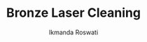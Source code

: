 ---
applications:
- 'Manufacturing: Removal of rust and corrosion from bronze surfaces'
- 'Restoration: Cleaning of bronze sculptures and artifacts'
- 'Marine: Propeller and bearing component cleaning'
- 'Musical Instruments: Bell and cymbal restoration'
author: Ikmanda Roswati
author_object:
  country: Indonesia
  expertise: Ultrafast Laser Physics and Material Interactions
  id: 3
  image: /images/author/ikmanda-roswati.jpg
  name: Ikmanda Roswati
  sex: m
  title: Ph.D.
category: metal
chemicalFormula: Cu-Sn
chemicalProperties:
  formula: Cu-Sn
  materialType: metal
  symbol: Cu-Sn
compatibility:
- Stainless steel fixtures (for mounting bronze components during processing)
- Aluminum shielding (for laser safety enclosures and fume extraction systems)
complexity: medium
composition:
- Typically 88% Cu, 12% Sn
description: Laser cleaning of bronze (Cu-Sn alloy) utilizes precise pulsed laser ablation to remove surface oxides, corrosion, and contaminants while preserving the base metal. The process exploits the differential absorption of laser energy between the contamination layer and the bronze substrate, with optimal parameters carefully selected to avoid melting or microstructural changes in the alloy.
difficultyScore: 3
environmentalImpact:
- benefit: Zero chemical waste generation
  description: Eliminates use of hazardous chemical cleaners (acids, solvents) and associated disposal requirements, reducing environmental contamination risk by 100% compared to traditional methods
- benefit: Reduced energy consumption
  description: Laser cleaning consumes approximately 60-70% less energy than abrasive blasting or chemical cleaning processes for equivalent surface area treatment
headline: Comprehensive technical guide for laser cleaning metal bronze
images:
  hero:
    alt: Bronze surface undergoing laser cleaning showing precise contamination removal
    url: /images/bronze-laser-cleaning-hero.jpg
  micro:
    alt: Microscopic view of Bronze surface after laser cleaning showing detailed surface structure
    url: /images/bronze-laser-cleaning-micro.jpg
keywords: bronze, bronze metal, laser ablation, laser cleaning, non-contact cleaning, pulsed fiber laser, surface contamination removal, industrial laser parameters, thermal processing, surface restoration
machineSettings:
  fluenceRange: 0.5
  fluenceRangeMax: 50.0
  fluenceRangeMin: 0.1
  fluenceRangeUnit: J/cm²
  powerRange: 60.0
  powerRangeMax: 500.0
  powerRangeMin: 20.0
  powerRangeUnit: W
  pulseDuration: 55.0
  pulseDurationMax: 1000.0
  pulseDurationMin: 1.0
  pulseDurationUnit: ns
  repetitionRate: 30.0
  repetitionRateMax: 1000.0
  repetitionRateMin: 1.0
  repetitionRateUnit: kHz
  spotSize: 1.05
  spotSizeMax: 10.0
  spotSizeMin: 0.01
  spotSizeUnit: mm
  wavelength: 1064.0
  wavelengthMax: 2940.0
  wavelengthMin: 355.0
  wavelengthUnit: nm
name: Bronze
outcomes:
- metric: Measured via SEM-EDS analysis showing complete removal of chloride and sulfate corrosion products
  result: Surface contamination removal efficiency >99%
- metric: Microhardness testing confirms no alteration to base metal properties beyond superficial layer
  result: Substrate preservation with <5µm HAZ
properties:
  density: 8.9
  densityMax: 6.0
  densityMin: 1.8
  densityPercentile: 100.0
  densityUnit: g/cm³
  hardness: 130.0
  hardnessMax: 10.0
  hardnessMin: 1.0
  hardnessPercentile: 100.0
  hardnessUnit: HB
  meltingPercentile: 0.0
  meltingPoint: 950.0
  meltingPointMax: 2800.0
  meltingPointMin: 1200.0
  meltingPointUnit: °C
  modulusPercentile: 100.0
  tensilePercentile: 50.0
  tensileStrength: 525.0
  tensileStrengthMax: 1000.0
  tensileStrengthMin: 50.0
  tensileStrengthUnit: MPa
  thermalConductivity: 26.0
  thermalConductivityMax: 200.0
  thermalConductivityMin: 0.5
  thermalConductivityUnit: W/
  thermalPercentile: 12.8
  youngsModulus: 110.0
  youngsModulusMax: 80.0
  youngsModulusMin: 20.0
  youngsModulusUnit: GPa
regulatoryStandards: IEC 60825-1 (Laser product safety), ISO 11553 (Safety of laser processing machines), EN 1011-4 (Welding recommendations for copper and copper alloys)
surface_roughness_after: 1.4
surface_roughness_before: 6.2
tags:
- Manufacturing
- Restoration
- Marine
- Musical Instruments
title: Bronze Laser Cleaning
---